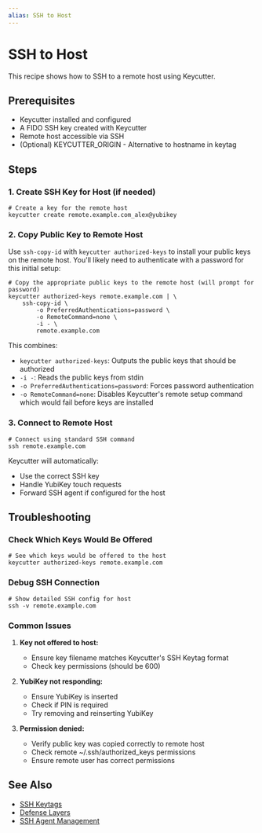 ```yaml
---
alias: SSH to Host
---
```

# SSH to Host

This recipe shows how to SSH to a remote host using Keycutter.

## Prerequisites

- Keycutter installed and configured
- A FIDO SSH key created with Keycutter
- Remote host accessible via SSH
- (Optional) KEYCUTTER_ORIGIN - Alternative to hostname in keytag

## Steps

### 1. Create SSH Key for Host (if needed)

```shell
# Create a key for the remote host
keycutter create remote.example.com_alex@yubikey
```

### 2. Copy Public Key to Remote Host

Use `ssh-copy-id` with `keycutter authorized-keys` to install your public keys on the remote host. You'll likely need to authenticate with a password for this initial setup:

```shell
# Copy the appropriate public keys to the remote host (will prompt for password)
keycutter authorized-keys remote.example.com | \
    ssh-copy-id \
        -o PreferredAuthentications=password \
        -o RemoteCommand=none \
        -i - \
        remote.example.com
```

This combines:
- `keycutter authorized-keys`: Outputs the public keys that should be authorized
- `-i -`: Reads the public keys from stdin
- `-o PreferredAuthentications=password`: Forces password authentication 
- `-o RemoteCommand=none`: Disables Keycutter's remote setup command which would fail before keys are installed

### 3. Connect to Remote Host

```shell
# Connect using standard SSH command
ssh remote.example.com
```

Keycutter will automatically:
- Use the correct SSH key
- Handle YubiKey touch requests
- Forward SSH agent if configured for the host

## Troubleshooting

### Check Which Keys Would Be Offered

```shell
# See which keys would be offered to the host
keycutter authorized-keys remote.example.com
```

### Debug SSH Connection

```shell
# Show detailed SSH config for host
ssh -v remote.example.com
```

### Common Issues

1. **Key not offered to host:**
   - Ensure key filename matches Keycutter's SSH Keytag format
   - Check key permissions (should be 600)

2. **YubiKey not responding:**
   - Ensure YubiKey is inserted
   - Check if PIN is required
   - Try removing and reinserting YubiKey

3. **Permission denied:**
   - Verify public key was copied correctly to remote host
   - Check remote ~/.ssh/authorized_keys permissions
   - Ensure remote user has correct permissions

## See Also

- [SSH Keytags](../design/ssh-keytags.md)
- [Defense Layers](../design/defense-layers-to-protect-against-key-misuse.md)
- [SSH Agent Management](../ssh-agent.md)
